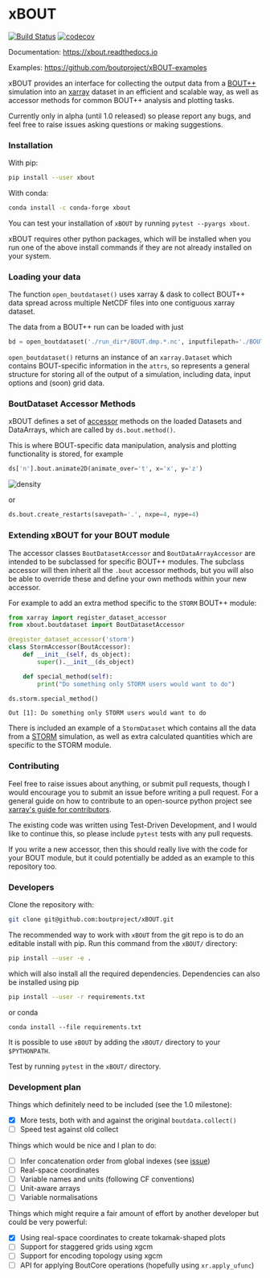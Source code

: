# xBOUT

[![Build Status](https://github.com/boutproject/xBOUT/workflows/master/badge.svg)](https://github.com/boutproject/xBOUT/actions)
[![codecov](https://codecov.io/gh/boutproject/xBOUT/branch/master/graph/badge.svg)](https://codecov.io/gh/boutproject/xBOUT)

Documentation: https://xbout.readthedocs.io

Examples: https://github.com/boutproject/xBOUT-examples

xBOUT provides an interface for collecting the output data from a
[BOUT++](https://boutproject.github.io/) simulation into an
[xarray](https://xarray.pydata.org/en/stable/index.html)
dataset in an efficient and scalable way, as well as accessor methods
for common BOUT++ analysis and plotting tasks.

Currently only in alpha (until 1.0 released) so please report any bugs,
and feel free to raise issues asking questions or making suggestions.

 
### Installation

With pip:
```bash
pip install --user xbout
```

With conda:
```bash
conda install -c conda-forge xbout
```

You can test your installation of `xBOUT` by running `pytest --pyargs xbout`.

xBOUT requires other python packages, which will be installed when you 
run one of the above install commands if they are not already installed on 
your system.


### Loading your data

The function `open_boutdataset()` uses xarray & dask to collect BOUT++
data spread across multiple NetCDF files into one contiguous xarray
dataset.

The data from a BOUT++ run can be loaded with just

```python
bd = open_boutdataset('./run_dir*/BOUT.dmp.*.nc', inputfilepath='./BOUT.inp')
```

`open_boutdataset()` returns an instance of an `xarray.Dataset` which
contains BOUT-specific information in the `attrs`, so represents a
general structure for storing all of the output of a simulation,
including data, input options and (soon) grid data.



### BoutDataset Accessor Methods

xBOUT defines a set of
[accessor](https://xarray.pydata.org/en/stable/internals.html#extending-xarray)
methods on the loaded Datasets and DataArrays, which are called by
`ds.bout.method()`.

This is where BOUT-specific data manipulation, analysis and plotting
functionality is stored, for example

```python
ds['n'].bout.animate2D(animate_over='t', x='x', y='z')
```

![density](doc/images/n_over_t.gif)

or

```python
ds.bout.create_restarts(savepath='.', nxpe=4, nype=4)
```


### Extending xBOUT for your BOUT module

The accessor classes `BoutDatasetAccessor` and `BoutDataArrayAccessor`
are intended to be subclassed for specific BOUT++ modules. The subclass
accessor will then inherit all the `.bout` accessor methods, but you
will also be able to override these and define your own methods within
your new accessor.


For example to add an extra method specific to the `STORM` BOUT++
module:

```python
from xarray import register_dataset_accessor
from xbout.boutdataset import BoutDatasetAccessor

@register_dataset_accessor('storm')
class StormAccessor(BoutAccessor):
    def __init__(self, ds_object):
        super().__init__(ds_object)

    def special_method(self):
        print("Do something only STORM users would want to do")

ds.storm.special_method()
```
```
Out [1]: Do something only STORM users would want to do
```


There is included an example of a
`StormDataset` which contains all the data from a
[STORM](https://github.com/boutproject/STORM) simulation, as well as
extra calculated quantities which are specific to the STORM module.


### Contributing

Feel free to raise issues about anything, or submit pull requests,
though I would encourage you to submit an issue before writing a pull
request.
For a general guide on how to contribute to an open-source python
project see
[xarray's guide for contributors](https://xarray.pydata.org/en/stable/contributing.html).

The existing code was written using Test-Driven Development, and I would
like to continue this, so please include `pytest` tests with any pull
requests.

If you write a new accessor, then this should really live with the code
for your BOUT module, but it could potentially be added as an example to
this repository too.


### Developers

Clone the repository with:
```bash
git clone git@github.com:boutproject/xBOUT.git
```

The recommended way to work with `xBOUT` from the git repo is to do an editable
install with pip. Run this command from the `xBOUT/` directory:
```bash
pip install --user -e .
```
which will also install all the required dependencies. Dependencies can also be
installed using pip
```bash
pip install --user -r requirements.txt
```
or conda
```
conda install --file requirements.txt
```
It is possible to use `xBOUT` by adding the `xBOUT/` directory to your
`$PYTHONPATH`.

Test by running `pytest` in the `xBOUT/` directory.


### Development plan

Things which definitely need to be included (see the 1.0 milestone):

- [x] More tests, both with
 and against the original
`boutdata.collect()`
- [ ] Speed test against old collect

Things which would be nice and I plan to do:

- [ ] Infer concatenation order from global indexes (see
[issue](https://github.com/TomNicholas/xBOUT/issues/3))
- [ ] Real-space coordinates
- [ ] Variable names and units (following CF conventions)
- [ ] Unit-aware arrays
- [ ] Variable normalisations

Things which might require a fair amount of effort by another developer but
could be very powerful:

- [x] Using real-space coordinates to create tokamak-shaped plots
- [ ] Support for staggered grids using xgcm
- [ ] Support for encoding topology using xgcm
- [ ] API for applying BoutCore operations (hopefully using `xr.apply_ufunc`)
